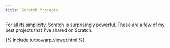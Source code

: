 ```yaml
---
title: Scratch Projects
---
```


For all its simplicity, [Scratch](https://scratch.mit.edu) is surprisingly powerful. These are a few of my best projects that I've shared on Scratch.

{% include turbowarp_viewer.html %}
